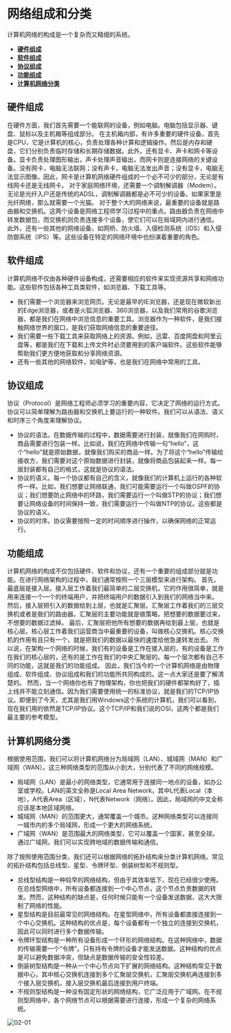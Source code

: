 # 网络组成和分类

  计算机网络的构成是一个复杂而又精细的系统。
 - [**硬件组成**](#硬件组成)
 - [**软件组成**](#软件组成)
 - [**协议组成**](#协议组成)
 - [**功能组成**](#功能组成)
 - [**计算机网络分类**](#计算机网络分类)

## 硬件组成
  在硬件方面，我们首先需要一个能联网的设备，例如电脑。电脑包括显示器、键盘、鼠标以及主机箱等组成部分。
  在主机箱内部，有许多重要的硬件设备。首先是CPU，它是计算机的核心，负责处理各种计算和逻辑操作。然后是内存和硬盘，它们分别负责临时存储和长期存储数据。此外，还有显卡、声卡和网卡等设备。显卡负责处理图形输出，声卡处理声音输出，而网卡则是连接网络的关键设备。没有网卡，电脑无法联网；没有声卡，电脑无法发出声音；没有显卡，电脑无法显示图像。因此，网卡是计算机网络硬件组成的一个必不可少的部分，无论是有线网卡还是无线网卡。
  对于家庭网络环境，还需要一个调制解调器（Modem）。无论是光纤入户还是传统的ADSL，调制解调器都是必不可少的设备。如果家里是光纤网络，那么就需要一个光猫。
  对于整个大的网络来说，最重要的设备就是路由器和交换机。这两个设备是网络工程师学习过程中的重点。路由器负责在网络中转发数据包，而交换机则负责连接多个设备，使它们可以在局域网内进行通信。
  此外，还有一些其他的网络设备，如网桥、防火墙、入侵检测系统（IDS）和入侵防御系统（IPS）等。这些设备在特定的网络环境中也扮演着重要的角色。

## 软件组成
  计算机网络不仅由各种硬件设备构成，还需要相应的软件来实现资源共享和网络功能。这些软件包括各种工具类软件，如浏览器、下载工具等。
  - 我们需要一个浏览器来浏览网页。无论是最早的IE浏览器，还是现在微软新出的Edge浏览器，或者是火狐浏览器、360浏览器，以及我们常用的谷歌浏览器，都是我们在网络中浏览信息的重要工具。浏览器作为一种软件，是我们接触网络世界的窗口，是我们获取网络信息的重要途径。
  - 我们需要一些下载工具来获取网络上的资源。例如，迅雷、百度网盘和阿里云盘等，都是我们在下载和上传文件时必须要用到的客户端软件。这些软件能够帮助我们更方便地获取和分享网络资源。
  - 还有一些其他的网络软件，如电驴等，也是我们在网络中常用的工具。

## 协议组成
  协议（Protocol）是网络工程师必须学习的重要内容，它决定了网络的运行方式。
  协议可以简单理解为路由器和交换机上要运行的一种软件。我们可以从语法、语义和时序三个角度来理解协议。
 - 协议的语法。在数据传输的过程中，数据需要进行封装，就像我们在网购时，商品需要进行包装一样。比如说，我们在网络中传输一句“hello”，这个“hello”就是原始数据，就像我们购买的商品一样。为了将这个“hello”传输给接收方，我们需要对这个原始数据进行封装，就像将商品包装起来一样。每一层封装都有自己的格式，这就是协议的语法。
 - 协议的语义。每一个协议都有自己的含义，就像我们的计算机上运行的各种软件一样。比如，我们想要让网络联通，我们可能需要运行一个叫做OSPF的协议；我们想要防止网络中的环路，我们需要运行一个叫做STP的协议；我们想要让网络设备的时间保持一致，我们需要运行一个叫做NTP的协议。这些都是协议的语义。
 - 协议的时序。协议需要按照一定的时间顺序进行操作，以确保网络的正常运行。

## 功能组成
  计算机网络的构成不仅包括硬件、软件和协议，还有一个重要的组成部分就是功能。在进行网络架构的过程中，我们通常按照一个三层模型来进行架构。
  首先，最底层是接入层。接入层工作着我们最简单的二层交换机，它的作用很简单，就是用来连接一个一个的终端用户，并把终端用户的数据引入到我们的网络当中来。
  然后，接入层把引入的数据给到上层，也就是汇聚层。汇聚层工作着我们的三层交换机或者是我们的路由器。汇聚层的主要功能就是做策略，把想要的数据要过来，不想要的数据过滤掉。
  最后，汇聚层把他所有想要的数据再给到最上层，也就是核心层。核心层工作着我们运营商当中最重要的设备，叫做核心交换机。核心交换机的作用有且只有一个，就是把我们的数据以最快的速度给他急速转发出去。
  所以说，在架构一个网络的时候，我们有的设备是工作在接入层的，有的设备是工作在我们的核心层的，还有的是工作在我们的中央汇聚层的。每一个层次都有自己不同的功能，这就是我们的功能组成。
  因此，我们当今的一个计算机网络是由物理组成、软件组成、协议组成和我们的功能所共同构成的。这一点大家还是要了解清楚的。
  然而，当一个网络你也有了物理架构，你也把我们的硬件都架构好了，插上线并不能立刻通信。因为我们需要使用统一的标准协议，就是我们的TCP/IP协议。即便到了今天，尤其是我们用Windows这个系统的计算机，我们可以看到，现在我们用的依然是TCP/IP协议。这个TCP/IP和我们说的OSI，这两个都是我们最主要的参考模型。

## 计算机网络分类
  根据使用范围，我们可以将计算机网络分为局域网（LAN）、城域网（MAN）和广域网（WAN）。这三种网络类型的范围从小到大，分别代表了不同的网络规模。

  - 局域网（LAN）是最小的网络类型，它通常用于连接同一地点的设备，如办公室或学校。LAN的英文全称是Local Area Network，其中L代表Local（本地），A代表Area（区域），N代表Network（网络）。因此，局域网的中文全称应该是本地区域网络。
  - 城域网（MAN）的范围更大，通常覆盖一个城市。这种网络类型可以连接同一城市内的多个局域网，形成一个更大的网络系统。
  - 广域网（WAN）是范围最大的网络类型，它可以覆盖一个国家，甚至全球。通过广域网，我们可以实现跨地域的数据传输和通信。

除了按照使用范围分类，我们还可以根据网络的拓扑结构来分类计算机网络。常见的拓扑结构包括总线型、星型、令牌环型、倒装树型和不规则型。

 - 总线型结构是一种较早的网络结构，但由于其效率低下，现在已经很少使用。在总线型网络中，所有设备都连接到一个中心节点，这个节点负责数据的转发。然而，这种结构的缺点是，任何时候只能有一个设备发送数据，这大大限制了网络的性能。
 - 星型结构是目前最常见的网络结构。在星型网络中，所有设备都直接连接到一个中心交换机。这种结构的优点是，每个设备都有一个独立的连接到交换机，因此可以同时进行多个数据传输。
 - 令牌环型结构是一种所有设备形成一个环形的网络结构。在这种网络中，数据的传输需要一个“令牌”。只有持有令牌的设备才能发送数据。这种结构的优点是可以避免数据冲突，但缺点是数据传输的安全性较差。
 - 倒装树型结构是一种从一个中心节点向下扩展的网络结构。这种结构常见于数据中心，其中核心交换机连接到多个汇聚层交换机，汇聚层交换机再连接到多个接入层交换机，接入层交换机最后连接到用户终端。
 - 不规则型结构是一种没有固定形状的网络结构，它广泛应用于广域网。在不规则型网络中，各个网络节点可以根据需要进行连接，形成一个复杂的网络系统。

![02-01](https://github.com/anna-symington/web-engineering/assets/160561460/424d5f47-8ee2-4342-a07a-3c90127009ab)

